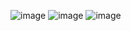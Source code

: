 ![image](https://user-images.githubusercontent.com/104780664/186184843-95d29702-4e0b-4d82-926d-c5639e2daa6c.png)
![image](https://user-images.githubusercontent.com/104780664/188345754-c417dbbd-2d58-4c3a-afeb-954a56beee77.png)
![image](https://user-images.githubusercontent.com/104780664/188345812-37b2958a-58ef-4df3-90b9-783db3a9ca42.png)
